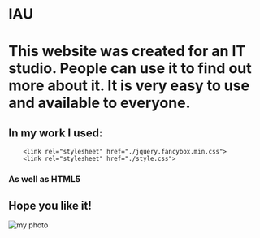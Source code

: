# IAU
# This website was created for an IT studio. People can use it to find out more about it. It is very easy to use and available to everyone.
## In my work I used:
```
    <link rel="stylesheet" href="./jquery.fancybox.min.css">
    <link rel="stylesheet" href="./style.css">
```

### As well as HTML5
## Hope you like it!
![my photo](https://image.winudf.com/v2/image/Y29tLk1pU3RhcnRzLlN0YXJidXR0ZXJmbHlmb3JjZWV2aWxfc2NyZWVuXzBfMTUxODUwMDYwOV8wOTg/screen-0.jpg?fakeurl=1&type=.jpg )
